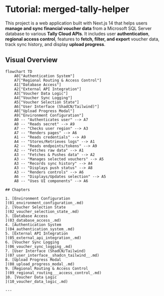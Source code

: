 # Tutorial: merged-tally-helper

This project is a web application built with Next.js 14 that helps users
**manage and sync financial voucher data** from a Microsoft SQL Server
database to various **Tally Cloud APIs**. It includes user **authentication**,
**regional access control**, features to **fetch, filter, and export** voucher
data, track sync history, and display **upload progress**.


## Visual Overview

```mermaid
flowchart TD
    A0["Authentication System"]
    A7["Regional Routing & Access Control"]
    A1["Database Access"]
    A2["External API Integration"]
    A3["Voucher Data Logic"]
    A4["Voucher Sync Logging"]
    A5["Voucher Selection State"]
    A6["User Interface (ShadCN/Tailwind)"]
    A8["Upload Progress Modal"]
    A9["Environment Configuration"]
    A0 -- "Authenticates user" --> A7
    A0 -- "Reads secret" --> A9
    A7 -- "Checks user region" --> A3
    A7 -- "Renders pages" --> A6
    A1 -- "Reads credentials" --> A9
    A4 -- "Stores/Retrieves logs" --> A1
    A2 -- "Reads endpoints/tokens" --> A9
    A2 -- "Fetches raw data" --> A1
    A3 -- "Fetches & Pushes data" --> A2
    A3 -- "Manages selected vouchers" --> A5
    A3 -- "Records sync history" --> A4
    A3 -- "Displays push status" --> A8
    A3 -- "Renders controls" --> A6
    A6 -- "Displays/Updates selection" --> A5
    A8 -- "Uses UI components" --> A6

## Chapters

1. [Environment Configuration
](01_environment_configuration_.md)
2. [Voucher Selection State
](02_voucher_selection_state_.md)
3. [Database Access
](03_database_access_.md)
4. [Authentication System
](04_authentication_system_.md)
5. [External API Integration
](05_external_api_integration_.md)
6. [Voucher Sync Logging
](06_voucher_sync_logging_.md)
7. [User Interface (ShadCN/Tailwind)
](07_user_interface__shadcn_tailwind__.md)
8. [Upload Progress Modal
](08_upload_progress_modal_.md)
9. [Regional Routing & Access Control
](09_regional_routing___access_control_.md)
10. [Voucher Data Logic
](10_voucher_data_logic_.md)

---
